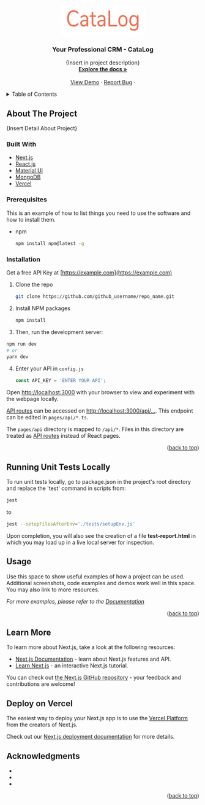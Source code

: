 <div id="top"></div>

<!-- PROJECT LOGO -->
<br />
<div align="center">
  <a href="https://github.com/bawses/it-project-crm">
    <img src="assets/CataLog_logo.png" alt="Logo" width="220" height="80">
  </a>

<h3 align="center">Your Professional CRM - CataLog</h3>

  <p align="center">
    {Insert in project description}
    <br />
    <a href="https://bawses-it-project.atlassian.net/wiki/spaces/BAWSES/overview?homepageId=262290"><strong>Explore the docs »</strong></a>
    <br />
    <br />
    <a href="https://it-project-crm.vercel.app/welcome">View Demo</a>
    ·
    <a href="https://github.com/bawses/it-project-crm/issues">Report Bug</a>
    ·
  </p>
</div>



<!-- TABLE OF CONTENTS -->
<details>
  <summary>Table of Contents</summary>
  <ol>
    <li>
      <a href="#about-the-project">About The Project</a>
      <ul>
        <li><a href="#built-with">Built With</a></li>
      </ul>
    </li>
    <li>
      <a href="#getting-started">Getting Started</a>
      <ul>
        <li><a href="#prerequisites">Prerequisites</a></li>
        <li><a href="#installation">Installation</a></li>
      </ul>
    </li>
    <li><a href="#usage">Usage</a></li>
    <li><a href="#roadmap">Roadmap</a></li>
    <li><a href="#contributing">Contributing</a></li>
    <li><a href="#license">License</a></li>
    <li><a href="#contact">Contact</a></li>
    <li><a href="#acknowledgments">Acknowledgments</a></li>
  </ol>
</details>



<!-- ABOUT THE PROJECT -->
## About The Project
{Insert Detail About Project}

### Built With

* [Next.js](https://nextjs.org/)
* [React.js](https://reactjs.org/)
* [Material UI](https://reactjs.org/)
* [MongoDB](https://reactjs.org/)
* [Vercel](https://reactjs.org/)

### Prerequisites

This is an example of how to list things you need to use the software and how to install them.
* npm
  ```sh
  npm install npm@latest -g
  ```

### Installation

Get a free API Key at [https://example.com](https://example.com)

1. Clone the repo
   ```sh
   git clone https://github.com/github_username/repo_name.git
   ```
   
2. Install NPM packages
   ```sh
   npm install
   ```
3. Then, run the development server:

  ```bash
  npm run dev
  # or
  yarn dev
  ```
  
4. Enter your API in `config.js`
   ```js
   const API_KEY = 'ENTER YOUR API';
   ```
   
Open [http://localhost:3000](http://localhost:3000) with your browser to view and experiment with the webpage locally.

[API routes](https://nextjs.org/docs/api-routes/introduction) can be accessed on [http://localhost:3000/api/...](http://localhost:3000/api/). This endpoint can be edited in `pages/api/*.ts`.

The `pages/api` directory is mapped to `/api/*`. Files in this directory are treated as [API routes](https://nextjs.org/docs/api-routes/introduction) instead of React pages.

<p align="right">(<a href="#top">back to top</a>)</p>

## Running Unit Tests Locally

To run unit tests locally, go to package.json in the project's root directory and replace the 'test' command in scripts from:

```bash
jest
```

to

```bash
jest --setupFilesAfterEnv='./tests/setupEnv.js'
```

Upon completion, you will also see the creation of a file **test-report.html** in which you may load up in a live local server for inspection.

<!-- USAGE EXAMPLES -->
## Usage

Use this space to show useful examples of how a project can be used. Additional screenshots, code examples and demos work well in this space. You may also link to more resources.

_For more examples, please refer to the [Documentation](https://example.com)_

<p align="right">(<a href="#top">back to top</a>)</p>

## Learn More

To learn more about Next.js, take a look at the following resources:

- [Next.js Documentation](https://nextjs.org/docs) - learn about Next.js features and API.
- [Learn Next.js](https://nextjs.org/learn) - an interactive Next.js tutorial.

You can check out [the Next.js GitHub repository](https://github.com/vercel/next.js/) - your feedback and contributions are welcome!

## Deploy on Vercel

The easiest way to deploy your Next.js app is to use the [Vercel Platform](https://vercel.com/new?utm_medium=default-template&filter=next.js&utm_source=create-next-app&utm_campaign=create-next-app-readme) from the creators of Next.js.

Check out our [Next.js deployment documentation](https://nextjs.org/docs/deployment) for more details.

<!-- ACKNOWLEDGMENTS -->
## Acknowledgments

* []()
* []()
* []()

<p align="right">(<a href="#top">back to top</a>)</p>

<!-- MARKDOWN LINKS & IMAGES -->
<!-- https://www.markdownguide.org/basic-syntax/#reference-style-links -->
[contributors-shield]: https://img.shields.io/github/contributors/github_username/repo_name.svg?style=for-the-badge
[contributors-url]: https://github.com/github_username/repo_name/graphs/contributors
[forks-shield]: https://img.shields.io/github/forks/github_username/repo_name.svg?style=for-the-badge
[forks-url]: https://github.com/github_username/repo_name/network/members
[stars-shield]: https://img.shields.io/github/stars/github_username/repo_name.svg?style=for-the-badge
[stars-url]: https://github.com/github_username/repo_name/stargazers
[issues-shield]: https://img.shields.io/github/issues/github_username/repo_name.svg?style=for-the-badge
[issues-url]: https://github.com/github_username/repo_name/issues
[license-shield]: https://img.shields.io/github/license/github_username/repo_name.svg?style=for-the-badge
[license-url]: https://github.com/github_username/repo_name/blob/master/LICENSE.txt
[linkedin-shield]: https://img.shields.io/badge/-LinkedIn-black.svg?style=for-the-badge&logo=linkedin&colorB=555
[linkedin-url]: https://linkedin.com/in/linkedin_username
[product-screenshot]: images/screenshot.png
